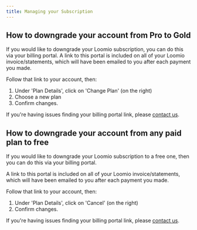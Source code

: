 ```yaml
---
title: Managing your Subscription
---
```


## How to downgrade your account from Pro to Gold

If you would like to downgrade your Loomio subscription, you can do this via your billing portal. A link to this portal is included on all of your Loomio invoice/statements, which will have been emailed to you after each payment you made.

Follow that link to your account, then:

1. Under 'Plan Details', click on 'Change Plan' (on the right)
2. Choose a new plan
3. Confirm changes.

If you're having issues finding your billing portal link, please [contact us](https://www.loomio.org/contact).

## How to downgrade your account from any paid plan to free

If you would like to downgrade your Loomio subscription to a free one, then you can do this via your billing portal.

A link to this portal is included on all of your Loomio invoice/statements, which will have been emailed to you after each payment you made.

Follow that link to your account, then:

1. Under 'Plan Details', click on 'Cancel' (on the right)
2. Confirm changes.

If you're having issues finding your billing portal link, please [contact us](https://www.loomio.org/contact).
